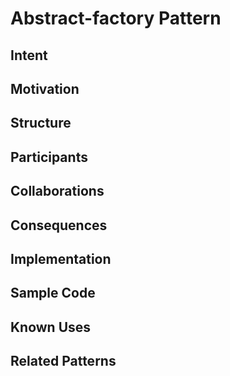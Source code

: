 # Abstract-factory Pattern

## Intent

## Motivation

## Structure

## Participants

## Collaborations

## Consequences

## Implementation

## Sample Code

## Known Uses

## Related Patterns
